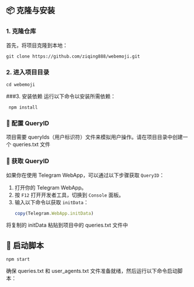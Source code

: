 ## 📦 克隆与安装
### 1. 克隆仓库
首先，将项目克隆到本地：
 ```
 git clone https://github.com/ziqing888/webemoji.git
 ```
### 2. 进入项目目录
```
cd webemoji
```
###3. 安装依赖
运行以下命令以安装所需依赖：
```
 npm install
```
### 🔑 配置 QueryID
项目需要 queryIds（用户标识符）文件来模拟用户操作。请在项目目录中创建一个 queries.txt 文件
### 🔑 获取 QueryID

如果你在使用 Telegram WebApp，可以通过以下步骤获取 `QueryID`：

1. 打开你的 Telegram WebApp。
2. 按 `F12` 打开开发者工具，切换到 `Console` 面板。
3. 输入以下命令以获取 `initData`：
   ```javascript
   copy(Telegram.WebApp.initData)
    ```
将复制的 initData 粘贴到项目中的 queries.txt 文件中

## 🚀 启动脚本
 ```
npm start
 ```

确保 queries.txt 和 user_agents.txt 文件准备就绪，然后运行以下命令启动脚本：
